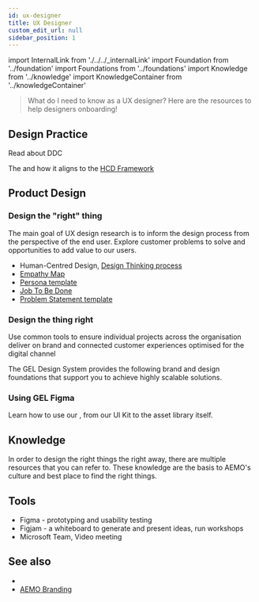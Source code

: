 ```yaml
---
id: ux-designer
title: UX Designer
custom_edit_url: null
sidebar_position: 1
---
```

import InternalLink from './../../_internalLink'
import Foundation from '../foundation'
import Foundations from '../foundations'
import Knowledge from '../knowledge'
import KnowledgeContainer from '../knowledgeContainer'

>What do I need to know as a UX designer? Here are the resources to help designers onboarding! 

## Design Practice
Read about DDC <InternalLink url="https://aemocdr.atlassian.net/wiki/spaces/DDC/pages/80380105/Experience+and+Design+E+D" label="Experience Design Practice" />

The <InternalLink url="https://aemocdr.atlassian.net/wiki/spaces/DDC/pages/528580741/Initiative+Flow" label ="Initiative Flow" /> and how it aligns to the [HCD Framework](../hcd/hcd-intro)

## Product Design 

### Design the "right" thing

The main goal of UX design research is to inform the design process from the perspective of the end user. Explore customer problems to solve and opportunities to add value to our users.


 - Human-Centred Design, [Design Thinking process](https://www.figma.com/file/thlFIi4nMTEh7LmYLNPWGC/DesignOps?node-id=46%3A125&t=RqKOuZu9QdID4muS-1)
 - [Empathy Map](https://www.figma.com/file/thlFIi4nMTEh7LmYLNPWGC/DesignOps?node-id=204%3A1654&t=RqKOuZu9QdID4muS-1)
 - [Persona template](https://www.figma.com/file/thlFIi4nMTEh7LmYLNPWGC/DesignOps?node-id=204%3A1733&t=RqKOuZu9QdID4muS-1)
 - [Job To Be Done](https://www.figma.com/file/thlFIi4nMTEh7LmYLNPWGC/DesignOps?node-id=105%3A136&t=RqKOuZu9QdID4muS-1)
 - [Problem Statement template](https://www.figma.com/file/thlFIi4nMTEh7LmYLNPWGC/DesignOps?node-id=105%3A136&t=RqKOuZu9QdID4muS-1)


### Design the thing right
Use common tools to ensure individual projects across the organisation deliver on brand and connected customer experiences optimised for the digital channel


The GEL Design System provides the following brand and design foundations that support you to achieve highly scalable solutions.

<Foundations>
    <Foundation name="design tokens" />
    <Foundation name="colours" />
    <Foundation name="typography" />
    <Foundation name="icons" />
    <Foundation name="responsive" />
    <Foundation name="accessibility" />
    <Foundation name="library" />
    <Foundation name="figma" />
    <Foundation name="writing guideline" />
</Foundations>



### Using GEL Figma
Learn how to use our <InternalLink url="https://www.figma.com/file/kzLxtqv6YGL0wotiqzgEo4/GEL-UI-Doc?node-id=0%3A1&t=wWnl5yDb3WDbwvJJ-1" label="design system in Figma" />, from our UI Kit to the asset library itself.


## Knowledge

In order to design the right things the right away, there are multiple resources that you can refer to. These knowledge are the basis to AEMO's culture and best place to find the right things.

<KnowledgeContainer>
    <Knowledge name="mo" />
    <Knowledge name="DDC team" />
    <Knowledge name="projects" />
    <Knowledge name="getting support" />
    <Knowledge name="examples" />
</KnowledgeContainer>

## Tools

- Figma - prototyping and usability testing
- Figjam - a whiteboard to generate and present ideas, run workshops
- Microsoft Team, Video meeting


## See also
 -  <InternalLink url="https://aemocdr.atlassian.net/wiki/spaces/DDC/pages/1605632412/UX+terms+Glossary" label ="UX Glossary" />
 - [AEMO Branding](../../branding/logo)

 